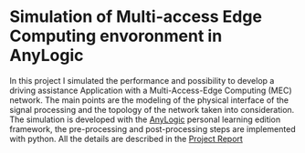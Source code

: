 # Simulation of Multi-access Edge Computing envoronment in AnyLogic

In this project I simulated the performance and possibility to develop a driving
assistance Application with a Multi-Access-Edge Computing (MEC) network. The main points are the modeling of the physical interface of the signal processing and the topology of the network taken into consideration. The simulation is developed with the [AnyLogic](https://www.anylogic.com/) personal learning edition
framework, the pre-processing and post-processing steps are implemented with python.
All the details are described in the [Project Report](https://github.com/albertorumi/Simulation-of-MEC-envoronment-in-AnyLogic/blob/main/SimulationReport.pdf)
